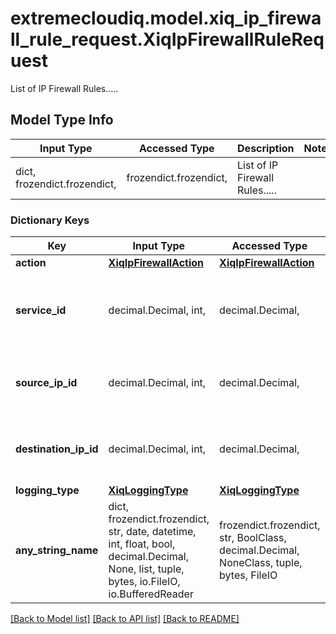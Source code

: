 # extremecloudiq.model.xiq_ip_firewall_rule_request.XiqIpFirewallRuleRequest

List of IP Firewall Rules.....

## Model Type Info
Input Type | Accessed Type | Description | Notes
------------ | ------------- | ------------- | -------------
dict, frozendict.frozendict,  | frozendict.frozendict,  | List of IP Firewall Rules..... | 

### Dictionary Keys
Key | Input Type | Accessed Type | Description | Notes
------------ | ------------- | ------------- | ------------- | -------------
**action** | [**XiqIpFirewallAction**](XiqIpFirewallAction.md) | [**XiqIpFirewallAction**](XiqIpFirewallAction.md) |  | [optional] 
**service_id** | decimal.Decimal, int,  | decimal.Decimal,  | Application or Network Service ID for IP Firewall Rule. | [optional] value must be a 64 bit integer
**source_ip_id** | decimal.Decimal, int,  | decimal.Decimal,  | Source IP for IP Firewall Rule. | [optional] value must be a 64 bit integer
**destination_ip_id** | decimal.Decimal, int,  | decimal.Decimal,  | Destination IP for IP Firewall Rule. | [optional] value must be a 64 bit integer
**logging_type** | [**XiqLoggingType**](XiqLoggingType.md) | [**XiqLoggingType**](XiqLoggingType.md) |  | [optional] 
**any_string_name** | dict, frozendict.frozendict, str, date, datetime, int, float, bool, decimal.Decimal, None, list, tuple, bytes, io.FileIO, io.BufferedReader | frozendict.frozendict, str, BoolClass, decimal.Decimal, NoneClass, tuple, bytes, FileIO | any string name can be used but the value must be the correct type | [optional]

[[Back to Model list]](../../README.md#documentation-for-models) [[Back to API list]](../../README.md#documentation-for-api-endpoints) [[Back to README]](../../README.md)

